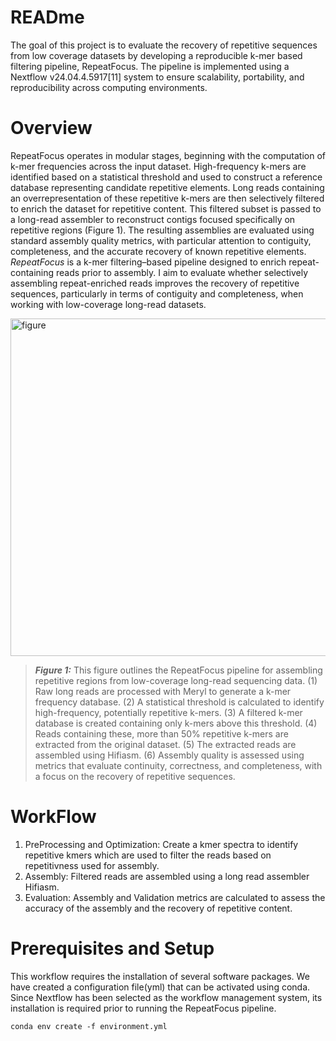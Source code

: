 # READme

  The goal of this project is to evaluate the recovery of repetitive sequences from low coverage datasets by developing a reproducible k-mer based filtering pipeline, RepeatFocus. The pipeline is implemented using a Nextflow v24.04.4.5917[11] system to ensure scalability, portability, and reproducibility across computing environments.

# Overview
RepeatFocus operates in modular stages, beginning with the computation of k-mer frequencies across the input dataset. High-frequency k-mers are identified based on a statistical threshold and used to construct a reference database representing candidate repetitive elements. Long reads containing an overrepresentation of these repetitive k-mers are then selectively filtered to enrich the dataset for repetitive content. This filtered subset is passed to a long-read assembler to reconstruct contigs focused specifically on repetitive regions (Figure 1).
The resulting assemblies are evaluated using standard assembly quality metrics, with particular attention to contiguity, completeness, and the accurate recovery of known repetitive elements. 
*RepeatFocus* is a k-mer filtering–based pipeline designed to enrich repeat-containing reads prior to assembly. I aim to evaluate whether selectively assembling repeat-enriched reads improves the recovery of repetitive sequences, particularly in terms of contiguity and completeness, when working with low-coverage long-read datasets.

<img width="960" height="540" alt="figure" src="https://github.com/user-attachments/assets/7b8b14d4-bbb0-4c19-ac4f-36ebcf04e1ea" />

> ***Figure 1:*** This figure outlines the RepeatFocus pipeline for assembling repetitive regions from low-coverage long-read sequencing data. (1) Raw long reads are processed with Meryl to generate a k-mer frequency database. (2) A statistical threshold is calculated to identify high-frequency, potentially repetitive k-mers. (3) A filtered k-mer database is created containing only k-mers above this threshold. (4) Reads containing these, more than 50% repetitive k-mers are extracted from the original dataset. (5) The extracted reads are assembled using Hifiasm. (6) Assembly quality is assessed using metrics that evaluate continuity, correctness, and completeness, with a focus on the recovery of repetitive sequences.

# WorkFlow
1. PreProcessing and Optimization: Create a kmer spectra to identify repetitive kmers which are used to filter the reads based on repetitivness used for assembly.
2. Assembly: Filtered reads are assembled using a long read assembler Hifiasm.
3. Evaluation: Assembly and Validation metrics are calculated to assess the accuracy of the assembly and the recovery of repetitive content.

# Prerequisites and Setup
This workflow requires the installation of several software packages. We have created a configuration file(yml) that can be activated using conda. Since Nextflow has been selected as the workflow management system, its installation is required prior to running the RepeatFocus pipeline. 
```
conda env create -f environment.yml

```
